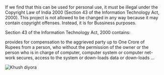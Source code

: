 
If we find that this can be used for personal use, it must be illegal under the Copyright Law of India 2000 (Section 43 of the Information Technology Act, 2000). 
This project is not allowed to be changed in any way because it may contain copyright offenses. Instead, it is for Bussiness purposes.

Section 43 of the Information Technology Act, 2000 contains:

provides for compensation to the aggrieved party up to One Crore of Rupees from a person, who without the permission of 
the owner or the person who is in charge of computer, computer system or computer net-work secures, access to the system or down-loads data or down-loads ...

![Khush diyora](https://github.com/user-attachments/assets/2cceda39-3a1a-44ff-aa96-556057017ee9)
